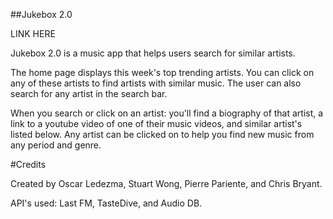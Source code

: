 ##Jukebox 2.0

LINK HERE

Jukebox 2.0 is a music app that helps users search for similar artists.

The home page displays this week's top trending artists. You can click on any of these artists to find artists with similar music. The user can also search for any artist in the search bar.

When you search or click on an artist: you'll find a biography of that artist, a link to a youtube video of one of their music videos, and similar artist's listed below. Any artist can be clicked on to help you find new music from any period and genre.


#Credits

Created by Oscar Ledezma, Stuart Wong, Pierre Pariente, and Chris Bryant.

API's used: Last FM, TasteDive, and Audio DB.
